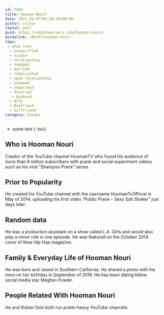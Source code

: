 ```yaml
---
id: 7960
title: Hooman Nouri
date: 2021-04-07T04:38:28+00:00
author: victor
layout: post
guid: https://ukdataservers.com/hooman-nouri/
permalink: /04/07/hooman-nouri
tags:
 - show love
  - unspecified
  - single
  - relationship
  - engaged
  - married
  - complicated
  - open relationship
  - widowed
  - separated
  - divorced
   - Husband
  - Wife
  - Boyfriend
  - Girlfriend
category: Guides
---
```


* some text
{: toc}


## Who is Hooman Nouri



Creator of the YouTube channel HoomanTV who found his audience of more than 9 million subscribers with prank and social experiment videos such as his viral &#8220;Shampoo Prank&#8221; series.

                
                
                
## Prior to Popularity



He created his YouTube channel with the username HoomanTvOfficial in May of 2014, uploading his first video &#8220;Public Prank &#8211; Sexy Salt Shaker&#8221; just days later.

                
                
                
## Random data



He was a production assistant on a show called L.A. Girls and would also play a minor role in one episode. He was featured on the October 2014 cover of Now Hip Hop magazine.

                
                
                
## Family & Everyday Life of Hooman Nouri



He was born and raised in Southern California. He shared a photo with his mom on her birthday in September of 2016. He has been dating fellow social media star Meghan Fowler.

                
                
                
## People Related With Hooman Nouri



He and Ruben Sole both run prank-heavy YouTube channels. 

                
              
            
          
          
          